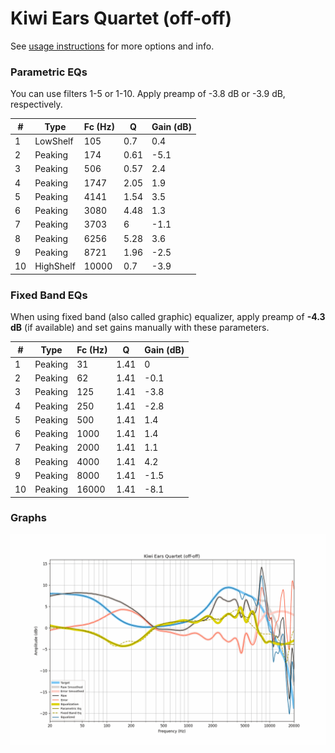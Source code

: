 # Kiwi Ears Quartet (off-off)
See [usage instructions](https://github.com/jaakkopasanen/AutoEq#usage) for more options and info.

### Parametric EQs
You can use filters 1-5 or 1-10. Apply preamp of -3.8 dB or -3.9 dB, respectively.

|   # | Type      |   Fc (Hz) |    Q |   Gain (dB) |
|-----|-----------|-----------|------|-------------|
|   1 | LowShelf  |       105 | 0.7  |         0.4 |
|   2 | Peaking   |       174 | 0.61 |        -5.1 |
|   3 | Peaking   |       506 | 0.57 |         2.4 |
|   4 | Peaking   |      1747 | 2.05 |         1.9 |
|   5 | Peaking   |      4141 | 1.54 |         3.5 |
|   6 | Peaking   |      3080 | 4.48 |         1.3 |
|   7 | Peaking   |      3703 | 6    |        -1.1 |
|   8 | Peaking   |      6256 | 5.28 |         3.6 |
|   9 | Peaking   |      8721 | 1.96 |        -2.5 |
|  10 | HighShelf |     10000 | 0.7  |        -3.9 |

### Fixed Band EQs
When using fixed band (also called graphic) equalizer, apply preamp of **-4.3 dB** (if available) and set gains manually with these parameters.

|   # | Type    |   Fc (Hz) |    Q |   Gain (dB) |
|-----|---------|-----------|------|-------------|
|   1 | Peaking |        31 | 1.41 |         0   |
|   2 | Peaking |        62 | 1.41 |        -0.1 |
|   3 | Peaking |       125 | 1.41 |        -3.8 |
|   4 | Peaking |       250 | 1.41 |        -2.8 |
|   5 | Peaking |       500 | 1.41 |         1.4 |
|   6 | Peaking |      1000 | 1.41 |         1.4 |
|   7 | Peaking |      2000 | 1.41 |         1.1 |
|   8 | Peaking |      4000 | 1.41 |         4.2 |
|   9 | Peaking |      8000 | 1.41 |        -1.5 |
|  10 | Peaking |     16000 | 1.41 |        -8.1 |

### Graphs
![](./Kiwi%20Ears%20Quartet%20(off-off).png)
